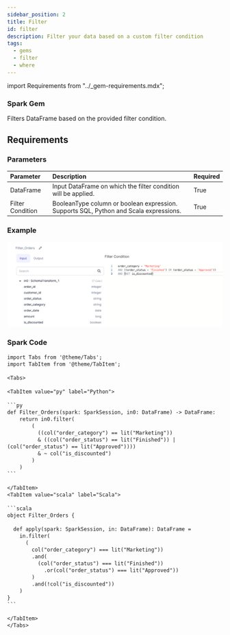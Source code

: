 ```yaml
---
sidebar_position: 2
title: Filter
id: filter
description: Filter your data based on a custom filter condition
tags:
  - gems
  - filter
  - where
---
```


import Requirements from "../\_gem-requirements.mdx";

<h3><span class="badge">Spark Gem</span></h3>

Filters DataFrame based on the provided filter condition.

## Requirements

<Requirements packagename="ProphecySparkBasicPython"
  packageversion="0.0.1"
  scalalib=""
  pythonlib=""
  packageversion122="Supported 0.0.1+"
  packageversion143="Supported 0.0.1+"
  packageversion154="Supported 0.0.1+"
/>

### Parameters

| Parameter        | Description                                                                           | Required |
| :--------------- | :------------------------------------------------------------------------------------ | :------- |
| DataFrame        | Input DataFrame on which the filter condition will be applied.                        | True     |
| Filter Condition | BooleanType column or boolean expression. Supports SQL, Python and Scala expressions. | True     |

### Example

![Example usage of Filter](./img/filter_eg_1.png)

### Spark Code

````mdx-code-block
import Tabs from '@theme/Tabs';
import TabItem from '@theme/TabItem';

<Tabs>

<TabItem value="py" label="Python">

```py
def Filter_Orders(spark: SparkSession, in0: DataFrame) -> DataFrame:
    return in0.filter(
        (
          ((col("order_category") == lit("Marketing"))
          & ((col("order_status") == lit("Finished")) | (col("order_status") == lit("Approved"))))
          & ~ col("is_discounted")
        )
    )
```

</TabItem>
<TabItem value="scala" label="Scala">

```scala
object Filter_Orders {

  def apply(spark: SparkSession, in: DataFrame): DataFrame =
    in.filter(
      (
        col("order_category") === lit("Marketing"))
        .and(
          (col("order_status") === lit("Finished"))
            .or(col("order_status") === lit("Approved"))
        )
        .and(!col("is_discounted"))
    )
}
```

</TabItem>
</Tabs>

````

